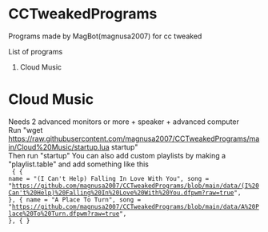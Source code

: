 # CCTweakedPrograms
Programs made by MagBot(magnusa2007) for cc tweaked

List of programs
1. Cloud Music

# Cloud Music
Needs 2 advanced monitors or more + speaker + advanced computer <br>
Run "wget https://raw.githubusercontent.com/magnusa2007/CCTweakedPrograms/main/Cloud%20Music/startup.lua startup"  <br>
Then run "startup"
You can also add custom playlists by making a "playlist.table" and add something like this <br>
<code class="scrollbarGhostHairline-2LpzZ9 scrollbar-3vVt8d hljs">
  {
   {
     name = "(I Can't Help) Falling In Love With You",
      song = "https://github.com/magnusa2007/CCTweakedPrograms/blob/main/data/(I%20Can't%20Help)%20Falling%20In%20Love%20With%20You.dfpwm?raw=true",
   },
   {
      name = "A Place To Turn",
     song = "https://github.com/magnusa2007/CCTweakedPrograms/blob/main/data/A%20Place%20To%20Turn.dfpwm?raw=true",
   },
   {
  }
</code>
